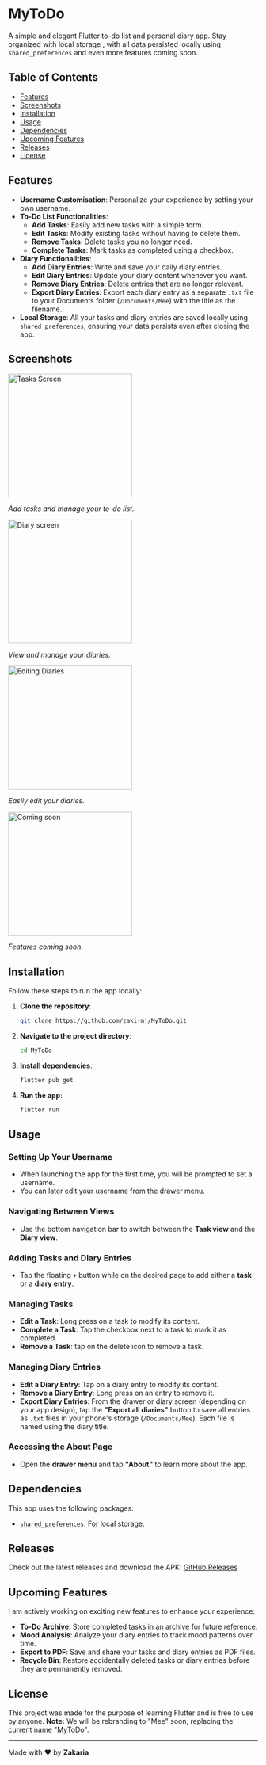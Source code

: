 # MyToDo

A simple and elegant Flutter to-do list and personal diary app. Stay organized with local storage , with all data persisted locally using `shared_preferences` and even more features coming soon.

## Table of Contents
- [Features](#features)
- [Screenshots](#screenshots)
- [Installation](#installation)
- [Usage](#usage)
- [Dependencies](#dependencies)
- [Upcoming Features](#upcoming-features)
- [Releases](#releases)
- [License](#license)

## Features
- **Username Customisation**: Personalize your experience by setting your own username.
- **To-Do List Functionalities**:
  - **Add Tasks**: Easily add new tasks with a simple form.
  - **Edit Tasks**: Modify existing tasks without having to delete them.
  - **Remove Tasks**: Delete tasks you no longer need.
  - **Complete Tasks**: Mark tasks as completed using a checkbox.
- **Diary Functionalities**:
  - **Add Diary Entries**: Write and save your daily diary entries.
  - **Edit Diary Entries**: Update your diary content whenever you want.
  - **Remove Diary Entries**: Delete entries that are no longer relevant.
  - **Export Diary Entries**: Export each diary entry as a separate `.txt` file to your Documents folder (`/Documents/Mee`) with the title as the filename.
- **Local Storage**: All your tasks and diary entries are saved locally using `shared_preferences`, ensuring your data persists even after closing the app.


## Screenshots
<img src="screenshots/tasksPage.jpg" alt="Tasks Screen" width="250">
<p><em>Add tasks and manage your to-do list.</em></p>

<img src="screenshots/diaryPage.jpg" alt="Diary screen" width="250">
<p><em>View and manage your diaries.</em></p>

<img src="screenshots/addingDiary.jpg" alt="Editing Diaries" width="250">
<p><em>Easily edit your diaries.</em></p>

<img src="screenshots/drawer.jpg" alt="Coming soon" width="250">
<p><em>Features coming soon.</em></p>

## Installation
Follow these steps to run the app locally:

1. **Clone the repository**:
   ```bash
   git clone https://github.com/zaki-mj/MyToDo.git
   ```
2. **Navigate to the project directory**:
   ```bash
   cd MyToDo
   ```
3. **Install dependencies**:
   ```bash
   flutter pub get
   ```
4. **Run the app**:
   ```bash
   flutter run
   ```

## Usage
### Setting Up Your Username
- When launching the app for the first time, you will be prompted to set a username.  
- You can later edit your username from the drawer menu.

### Navigating Between Views
- Use the bottom navigation bar to switch between the **Task view** and the **Diary view**.

### Adding Tasks and Diary Entries
- Tap the floating `+` button while on the desired page to add either a **task** or a **diary entry**.

### Managing Tasks
- **Edit a Task**: Long press on a task to modify its content.
- **Complete a Task**: Tap the checkbox next to a task to mark it as completed.
- **Remove a Task**: tap on the delete icon to remove a task.

### Managing Diary Entries
- **Edit a Diary Entry**: Tap on a diary entry to modify its content.
- **Remove a Diary Entry**: Long press on an entry to remove it.
- **Export Diary Entries**: From the drawer or diary screen (depending on your app design), tap the **"Export all diaries"** button to save all entries as `.txt` files in your phone's storage (`/Documents/Mee`). Each file is named using the diary title.


### Accessing the About Page
- Open the **drawer menu** and tap **"About"** to learn more about the app.

## Dependencies
This app uses the following packages:
- [`shared_preferences`](https://pub.dev/packages/shared_preferences): For local storage.

## Releases
Check out the latest releases and download the APK:
[GitHub Releases](https://github.com/zaki-mj/MyToDo/releases)

## Upcoming Features

I am actively working on exciting new features to enhance your experience:

- **To-Do Archive**: Store completed tasks in an archive for future reference.  
- **Mood Analysis**: Analyze your diary entries to track mood patterns over time.  
- **Export to PDF**: Save and share your tasks and diary entries as PDF files.  
- **Recycle Bin**: Restore accidentally deleted tasks or diary entries before they are permanently removed.  


## License
This project was made for the purpose of learning Flutter and is free to use by anyone.
**Note:** We will be rebranding to "Mee" soon, replacing the current name "MyToDo".

---

Made with ❤️ by **Zakaria**
